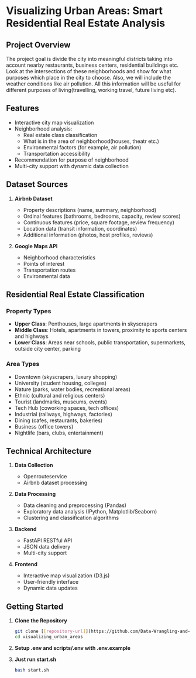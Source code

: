 # Visualizing Urban Areas: Smart Residential Real Estate Analysis

## Project Overview
The project goal is divide the city into meaningful districts taking into account nearby restaurants, business centers, residential buildings etc. Look at the intersections of these neighborhoods and show for what purposes which place in the city to choose. Also, we will include the weather conditions like air pollution. All this information will be useful for different purposes of living(travelling, working travel, future living etc). 

## Features
- Interactive city map visualization
- Neighborhood analysis:
  - Real estate class classification
  - What is in the area of neighborhood(houses, theatr etc.)
  - Environmental factors (for example, air pollution)
  - Transportation accessibility
- Recommendation for purpose of neighborhood
- Multi-city support with dynamic data collection

## Dataset Sources
1. **Airbnb Dataset**
   - Property descriptions (name, summary, neighborhood)
   - Ordinal features (bathrooms, bedrooms, capacity, review scores)
   - Continuous features (price, square footage, review frequency)
   - Location data (transit information, coordinates)
   - Additional information (photos, host profiles, reviews)

2. **Google Maps API**
   - Neighborhood characteristics
   - Points of interest
   - Transportation routes
   - Environmental data

## Residential Real Estate Classification
### Property Types
- **Upper Class**: Penthouses, large apartments in skyscrapers
- **Middle Class**: Hotels, apartments in towers, proximity to sports centers and highways
- **Lower Class**: Areas near schools, public transportation, supermarkets, outside city center, parking

### Area Types
- Downtown (skyscrapers, luxury shopping)
- University (student housing, colleges)
- Nature (parks, water bodies, recreational areas)
- Ethnic (cultural and religious centers)
- Tourist (landmarks, museums, events)
- Tech Hub (coworking spaces, tech offices)
- Industrial (railways, highways, factories)
- Dining (cafes, restaurants, bakeries)
- Business (office towers)
- Nightlife (bars, clubs, entertainment)

## Technical Architecture
1. **Data Collection**
   - Openrouteservice
   - Airbnb dataset processing
    
2. **Data Processing**
   - Data cleaning and preprocessing (Pandas)
   - Exploratory data analysis (IPython, Matplotlib/Seaborn)
   - Clustering and classification algorithms

3. **Backend**
   - FastAPI RESTful API
   - JSON data delivery
   - Multi-city support

4. **Frontend**
   - Interactive map visualization (D3.js)
   - User-friendly interface
   - Dynamic data updates

## Getting Started

1. **Clone the Repository**
   ```bash
   git clone [[repository-url]](https://github.com/Data-Wrangling-and-Visualisation/visualizing_urban_areas)
   cd visualizing_urban_areas
   ```

2. **Setup .env and scripts/.env with .env.example**

3. **Just run start.sh**
   ```bash
   bash start.sh
   ```
